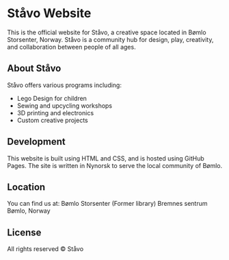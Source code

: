 # Ståvo Website

This is the official website for Ståvo, a creative space located in Bømlo Storsenter, Norway. Ståvo is a community hub for design, play, creativity, and collaboration between people of all ages.

## About Ståvo

Ståvo offers various programs including:

- Lego Design for children
- Sewing and upcycling workshops
- 3D printing and electronics
- Custom creative projects

## Development

This website is built using HTML and CSS, and is hosted using GitHub Pages. The site is written in Nynorsk to serve the local community of Bømlo.

## Location

You can find us at:
Bømlo Storsenter (Former library)
Bremnes sentrum
Bømlo, Norway

## License

All rights reserved © Ståvo
